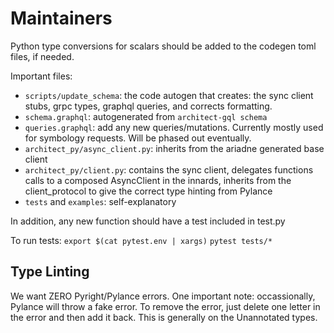 # Maintainers

Python type conversions for scalars should be added to the codegen toml files, if needed.

Important files:
- `scripts/update_schema`: the code autogen that creates: the sync client stubs, grpc types, graphql queries, and corrects formatting.
- `schema.graphql`: autogenerated from `architect-gql schema`
- `queries.graphql`: add any new queries/mutations. Currently mostly used for symbology requests. Will be phased out eventually.
- `architect_py/async_client.py`: inherits from the ariadne generated base client
- `architect_py/client.py`: contains the sync client, delegates functions calls to a composed AsyncClient in the innards, inherits from the client_protocol to give the correct type hinting from Pylance
- `tests` and `examples`: self-explanatory

In addition, any new function should have a test included in test.py

To run tests:
`export $(cat pytest.env | xargs)`
`pytest tests/*`

## Type Linting

We want ZERO Pyright/Pylance errors.
One important note: occassionally, Pylance will throw a fake error. To remove the error, just delete one letter in the error and then add it back.
This is generally on the Unannotated types.